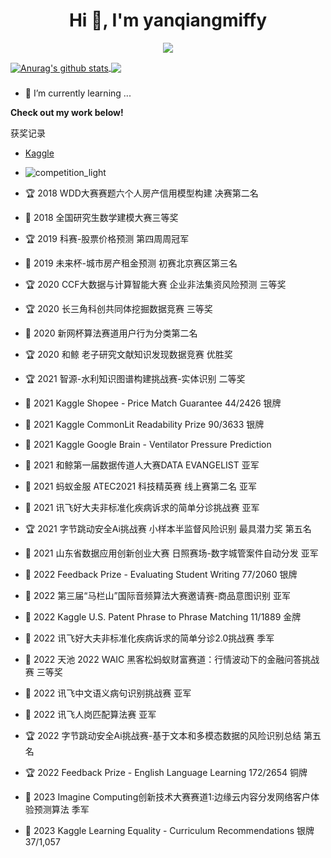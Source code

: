 <h1 align="center">Hi 👋, I'm yanqiangmiffy</h1>

<p align="center"> 
  <img src="https://profile-counter.glitch.me/yanqiangmiffy/count.svg" />
</p>

<a href="https://github.com/yanqiangmiffy">
  <img align="center" src="https://github-readme-stats-teal.vercel.app/api?username=yanqiangmiffy&show_icons=truet&include_all_commits=True&hide=contribs" alt="Anurag's github stats" />
</a>

<a href="https://github.com/yanqiangmiffy">
  <!-- Change the `github-readme-stats.anuraghazra1.vercel.app` to `github-readme-stats.vercel.app`  -->
  <img align="center" src="https://github-readme-stats-teal.vercel.app/api/top-langs/?username=yanqiangmiffy&layout=compact" />
</a>

###
- 🌱 I’m currently learning ...


<strong>Check out my work below!</strong>



获奖记录


- [Kaggle](https://www.kaggle.com/quincyqiang)

- ![competition_light](https://road-to-kaggle-grandmaster.vercel.app/api/badges/quincyqiang/competition/light)

- 🏆 2018 WDD大赛赛题六个人房产信用模型构建 决赛第二名
- 🥉 2018 全国研究生数学建模大赛三等奖 
- 🏆 2019 科赛-股票价格预测 第四周周冠军
- 🥉 2019 未来杯-城市房产租金预测 初赛北京赛区第三名
- 🏆 2020 CCF大数据与计算智能大赛 企业非法集资风险预测 三等奖
- 🏆 2020 长三角科创共同体挖掘数据竞赛 三等奖
- 🥈 2020 新网杯算法赛道用户行为分类第二名
- 🏆 2020 和鲸 老子研究文献知识发现数据竞赛 优胜奖
- 🏆 2021 智源-水利知识图谱构建挑战赛-实体识别 二等奖
- 🥈 2021 Kaggle Shopee - Price Match Guarantee 44/2426 银牌
- 🥈 2021 Kaggle CommonLit Readability Prize 90/3633 银牌
- 🥉 2021 Kaggle Google Brain - Ventilator Pressure Prediction
- 🥈 2021 和鲸第一届数据传道人大赛DATA EVANGELIST 亚军
- 🥈 2021 蚂蚁金服 ATEC2021 科技精英赛 线上赛第二名 亚军
- 🥈 2021 讯飞好大夫非标准化疾病诉求的简单分诊挑战赛 亚军
- 🏆 2021 字节跳动安全Ai挑战赛 小样本半监督风险识别 最具潜力奖 第五名
- 🥈 2021 山东省数据应用创新创业大赛 日照赛场-数字城管案件自动分发 亚军
- 🥈 2022 Feedback Prize - Evaluating Student Writing 77/2060 银牌
- 🥈 2022 第三届“马栏山”国际音频算法大赛邀请赛-商品意图识别 亚军
- 🏅 2022 Kaggle U.S. Patent Phrase to Phrase Matching 11/1889 金牌
- 🥉 2022 讯飞好大夫非标准化疾病诉求的简单分诊2.0挑战赛 季军
- 🥉 2022 天池 2022 WAIC 黑客松蚂蚁财富赛道：行情波动下的金融问答挑战赛 三等奖
- 🥈 2022 讯飞中文语义病句识别挑战赛 亚军
- 🥈 2022 讯飞人岗匹配算法赛 亚军
- 🏆 2022 字节跳动安全Ai挑战赛-基于文本和多模态数据的风险识别总结  第五名
- 🏆 2022 Feedback Prize - English Language Learning 172/2654 铜牌
- 🥉 2023 Imagine Computing创新技术大赛赛道1:边缘云内容分发网络客户体验预测算法 季军
- 🥉 2023 Kaggle Learning Equality - Curriculum Recommendations 银牌 37/1,057 

